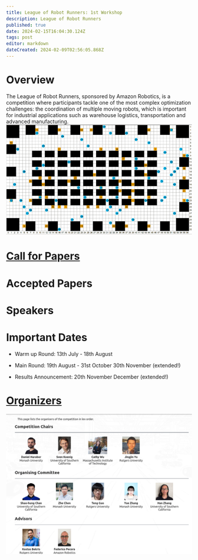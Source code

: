 ```yaml
---
title: League of Robot Runners: 1st Workshop
description: League of Robot Runners
published: true
date: 2024-02-15T16:04:30.124Z
tags: post
editor: markdown
dateCreated: 2024-02-09T02:56:05.868Z
---
```



# Overview

The League of Robot Runners, sponsored by Amazon Robotics, is a competition where participants tackle one of the most complex optimization challenges: the coordination of multiple moving robots, which is important for industrial applications such as warehouse logistics, transportation and advanced manufacturing.
![warehouse-demo_landing2.gif](/images/warehouse-demo_landing2.gif)


# [Call for Papers](/Posts/virtual_events_2024)


# Accepted Papers

# Speakers

# Important Dates

* Warm up Round: 13th July - 18th August

* Main Round: 19th August - 31st October 30th November (extended!)

* Results Announcement: 20th November December (extended!)

# [Organizers](/Organizers)
![organiser.png](/images/organiser.png)

